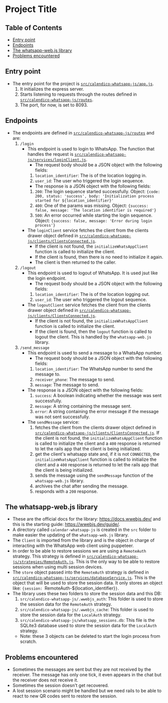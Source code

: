 # Project Title

## Table of Contents
- [Entry point](#entry_point)
- [Endpoints](#endpoints)
- [The whatsapp-web.js library](#the-whatsapp-web-js-library)
- [Problems encountered](#problems-encountered)

## Entry point
- The entry point for the project is [`src/calendico-whatsapp-js/app.js`](../app.js).
  1. It initializes the express server.
  2. Starts listening to requests through the routes defined in [`src/calendico-whatsapp-js/routes`](../endpoints/routes.js).
  3. The port, for now, is set to 8093.

## Endpoints
- The endpoints are defined in [`src/calendico-whatsapp-js/routes`](../endpoints/routes.js) and are:
  1. `/login`
       - This endpoint is used to login to WhatsApp. The function that handles the request is [`src/calendico-whatsapp-js/services/loginClient.js`](../services/loginClient.js).
         - The request body should be a JSON object with the following fields:
         1. `location_identifier`: The is of the location logging in.
         2. `user_id`: The user who triggered the login sequence.
         - The response is a JSON object with the following fields:
         1. `200`: The login sequence started successfully. Object: `{code: 200, status: 'success', body: 'Initialization process started for ${location_identifier}'`
         2. `400`: One of the params was missing. Object: `{success: false, message: 'The location identifier is required'}`
         3. `500`: An error occurred while starting the login sequence. Object: `{success: false, message: 'Error during login process'}`
       - The `loginClient` service fetches the client from the clients drawer object defined in [`src/calendico-whatsapp-js/clients/ClientsConnected.js`](../clients/ClientsConnected.js).
         - If the client is not found, the `initializeWhatsAppClient` function is called to initialize the client.
         - If the client is found, then there is no need to initialize it again.
         - The client is then returned to the caller. 
  2. `/logout`
      - This endpoint is used to logout of WhatsApp. It is used jsut like the login endpoint.
        - The request body should be a JSON object with the following fields:
        1. `location_identifier`: The is of the location logging out.
        2. `user_id`: The user who triggered the logout sequence.
      - The `logoutClient` service fetches the client from the clients drawer object defined in [`src/calendico-whatsapp-js/clients/ClientsConnected.js`](../clients/ClientsConnected.js).
        - If the client is not found, the `initializeWhatsAppClient` function is called to initialize the client.
        - If the client is found, then the `logout` function is called to logout the client. This is handled by the `whatsapp-web.js` library.
  3. `/send_message`
      - This endpoint is used to send a message to a WhatsApp number.
        - The request body should be a JSON object with the following fields:
        1. `location_identifier`: The WhatsApp number to send the message to.
        2. `receiver_phone`: The message to send.
        3. `message`: The message to send.
      - The response is a JSON object with the following fields:
        1. `success`: A boolean indicating whether the message was sent successfully.
        2. `message`: A string containing the message sent.
        3. `error`: A string containing the error message if the message was not sent successfully.
      - The `sendMessage` service:
        1. fetches the client from the clients drawer object defined in [`src/calendico-whatsapp-js/clients/ClientsConnected.js`](../clients/ClientsConnected.js). If the client is not found, the `initializeWhatsAppClient` function is called to initialize the client and a `400` response is returned to let the rails app that the client is being initialized.
        2. get the client's whatsapp state and, if it is not `CONNECTED`, the `initializeWhatsAppClient` function is called to initialize the client and a `400` response is returned to let the rails app that the client is being initialized.
        3. sends the message using the `sendMessage` function of the `whatsapp-web.js` library.
        4. archives the chat after sending the message.
        5. responds with a `200` response.

## The whatsapp-web.js library
- These are the official docs for the library: https://docs.wwebjs.dev/ and this is the starting guide: https://wwebjs.dev/guide/.
- A directory called `calendar-whatsapp-js` is created in the `src` folder to make easier the updating of the `whatsapp-web.js` library.
- The `Client` is imported from the library and is the object in charge of interacting with the WhatsApp web client using puppeteer.
- In order to be able to restore sessions we are using a `RemoteAuth` strategy. This strategy is defined in [`src/calendico-whatsapp-js/strategies/RemoteAuth.js`](../strategies/RemoteAuth.js). This is the only way to be able to restore sessions when using multi session devices.
- The `store` object passed into the `RemoteAuth` strategy is defined in [`src/calendico-whatsapp-js/services/databaseService.js`](../services/databaseService.js). This is the object that will be used to store the session data. It only stores an object like: `{session: `RemoteAuth-${location_identifier}`}`.
- The library uses these two folders to store the session data and this DB:
  1. `src/calendico-whatsapp-js/.wwebjs_auth`: This folder is used to store the session data for the `RemoteAuth` strategy.
  2. `src/calendico-whatsapp-js/.wwebjs_cache`: This folder is used to store the session data for the `LocalAuth` strategy.
  3. `src/calendico-whatsapp-js/whatsapp_sessions.db`: This file is the SQLite3 database used to store the session data for the `LocalAuth` strategy.
    - Note: these 3 objects can be deleted to start the login process from scratch.

## Problems encountered
- Sometimes the messages are sent but they are not received by the receiver. The message has only one tick, it even appears in the chat but the receiver does not receive it.
- Sometimes the session doesn't get recovered.
- A lost session scenario might be handled but we need rails to be able to react to new QR codes sent to restore the session.
